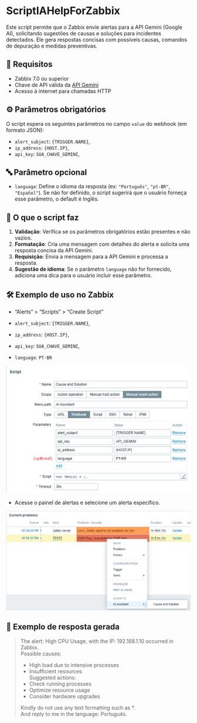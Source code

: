 
# ScriptIAHelpForZabbix

Este script permite que o Zabbix envie alertas para a API Gemini (Google AI), solicitando sugestões de causas e soluções para incidentes detectados. Ele gera respostas concisas com possíveis causas, comandos de depuração e medidas preventivas.

## 📌 Requisitos

- Zabbix 7.0 ou superior
- Chave de API válida da [API Gemini](https://aistudio.google.com/app/apikey)
- Acesso à internet para chamadas HTTP

## ⚙️ Parâmetros obrigatórios

O script espera os seguintes parâmetros no campo `value` do webhook (em formato JSON):

 - `alert_subject`: `{TRIGGER.NAME}`,
 - `ip_address`: `{HOST.IP}`,
 - `api_key`: `SUA_CHAVE_GEMINI`,

## 🔤 Parâmetro opcional

- `language`: Define o idioma da resposta (ex: `"Português"`, `"pt-BR"`, `"Español"`). Se não for definido, o script sugerirá que o usuário forneça esse parâmetro, o default é Inglês.

## 🧠 O que o script faz

1. **Validação**: Verifica se os parâmetros obrigatórios estão presentes e não vazios.
2. **Formatação**: Cria uma mensagem com detalhes do alerta e solicita uma resposta concisa da API Gemini.
3. **Requisição**: Envia a mensagem para a API Gemini e processa a resposta.
4. **Sugestão de idioma**: Se o parâmetro `language` não for fornecido, adiciona uma dica para o usuário incluir esse parâmetro.

## 🛠️ Exemplo de uso no Zabbix

- “Alerts” > “Scripts” > “Create Script”

 - `alert_subject`: `{TRIGGER.NAME}`,
 - `ip_address`: `{HOST.IP}`,
 - `api_key`: `SUA_CHAVE_GEMINI`,
 - `language`: `PT-BR`

![Exemplo de Alerta](images/new_script.png)

- Acesse o painel de alertas e selecione um alerta específico.

![Exemplo de Acesso](images/access_ia.png)

## 📝 Exemplo de resposta gerada

> The alert: High CPU Usage, with the IP: 192.168.1.10 occurred in Zabbix.  
> Possible causes:  
> - High load due to intensive processes  
> - Insufficient resources  
> Suggested actions:  
> - Check running processes  
> - Optimize resource usage  
> - Consider hardware upgrades  
>  
> Kindly do not use any text formatting such as *.  
> And reply to me in the language: Português.
